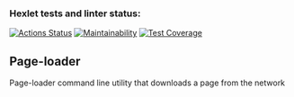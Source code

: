 ### Hexlet tests and linter status:
[![Actions Status](https://github.com/vvnezapnopwnz/backend-project-lvl3/workflows/hexlet-check/badge.svg)](https://github.com/vvnezapnopwnz/backend-project-lvl3/actions)
[![Maintainability](https://api.codeclimate.com/v1/badges/d34878b4996d30485177/maintainability)](https://codeclimate.com/github/vvnezapnopwnz/backend-project-lvl3/maintainability)
[![Test Coverage](https://api.codeclimate.com/v1/badges/d34878b4996d30485177/test_coverage)](https://codeclimate.com/github/vvnezapnopwnz/backend-project-lvl3/test_coverage)
## Page-loader
Page-loader command line utility that downloads a page from the network 